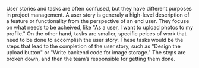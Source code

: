 User stories and tasks are often confused, but they have different purposes in project management. A user story is generaly a high-level description of a feature or functionality from the perspective of an end user. They focuse on what needs to be acheived, like "As a user, I want to upload photos to my profile." On the other hand, tasks are smaller, specific peices of work that need to be done to accomplish the user story. These tasks would be the steps that lead to the completion of the user story, such as "Design the upload button" or "Write backend code for image storage." The steps are broken down, and then the team’s responsible for getting them done.